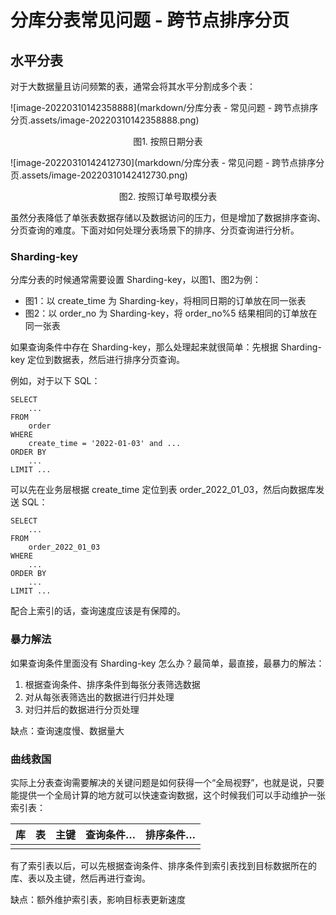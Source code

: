 # 分库分表常见问题 - 跨节点排序分页

## 水平分表

对于大数据量且访问频繁的表，通常会将其水平分割成多个表：

![image-20220310142358888](markdown/分库分表 - 常见问题 - 跨节点排序分页.assets/image-20220310142358888.png)

<center>图1. 按照日期分表</center>

![image-20220310142412730](markdown/分库分表 - 常见问题 - 跨节点排序分页.assets/image-20220310142412730.png)

<center>图2. 按照订单号取模分表</center>

虽然分表降低了单张表数据存储以及数据访问的压力，但是增加了数据排序查询、分页查询的难度。下面对如何处理分表场景下的排序、分页查询进行分析。



### Sharding-key



分库分表的时候通常需要设置 Sharding-key，以图1、图2为例：

-   图1：以 create_time 为 Sharding-key，将相同日期的订单放在同一张表
-   图2：以 order_no 为 Sharding-key，将 order_no%5 结果相同的订单放在同一张表



如果查询条件中存在 Sharding-key，那么处理起来就很简单：先根据 Sharding-key 定位到数据表，然后进行排序分页查询。

例如，对于以下 SQL：

```mysql
SELECT
    ...
FROM 
    order
WHERE
    create_time = '2022-01-03' and ...
ORDER BY
    ...
LIMIT ...
```

可以先在业务层根据 create_time 定位到表 order_2022_01_03，然后向数据库发送 SQL：

```mysql
SELECT
    ...
FROM 
    order_2022_01_03
WHERE
    ...
ORDER BY
    ...
LIMIT ...
```

配合上索引的话，查询速度应该是有保障的。



### 暴力解法

如果查询条件里面没有 Sharding-key 怎么办？最简单，最直接，最暴力的解法：

1.  根据查询条件、排序条件到每张分表筛选数据
2.  对从每张表筛选出的数据进行归并处理
3.  对归并后的数据进行分页处理

缺点：查询速度慢、数据量大



### 曲线救国

实际上分表查询需要解决的关键问题是如何获得一个“全局视野”，也就是说，只要能提供一个全局计算的地方就可以快速查询数据，这个时候我们可以手动维护一张索引表：

|  库  |  表  | 主键 | 查询条件… | 排序条件… |
| :--: | :--: | :--: | :-------: | :-------: |
|      |      |      |           |           |

有了索引表以后，可以先根据查询条件、排序条件到索引表找到目标数据所在的库、表以及主键，然后再进行查询。

缺点：额外维护索引表，影响目标表更新速度